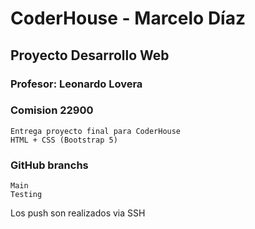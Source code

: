 # CoderHouse - Marcelo Díaz

## Proyecto Desarrollo Web

### Profesor: Leonardo Lovera
### Comision 22900

```
Entrega proyecto final para CoderHouse
HTML + CSS (Bootstrap 5)
```


### GitHub branchs
```
Main
Testing
```

Los push son realizados via SSH